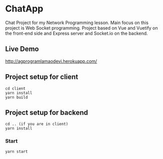 # ChatApp
Chat Project for my Network Programming lesson. Main focus on this project is Web Socket programming.
Project based on Vue and Vuetify on the front-end side and Express server and Socket.io on the backend.

## Live Demo
http://agprogramlamaodevi.herokuapp.com/

## Project setup for client
```
cd client
yarn install
yarn build
```
## Project setup for backend
```
cd .. (if you are in client)
yarn install
```
### Start
```
yarn start
```
